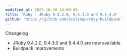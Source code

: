 ```yaml
---
modified_at: 2023-10-30 16:00:00
title: 'Ruby - JRuby 9.4.2.0, 9.4.3.0 and 9.4.4.0'
github: 'https://github.com/Scalingo/ruby-buildpack'
---
```


Changelog
* JRuby 9.4.2.0, 9.4.3.0 and 9.4.4.0 are now available
* Buildpack improvements
